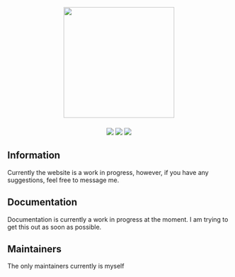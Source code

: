 <p align="center">
    <img src="https://i.imgur.com/hctCc5i.png" width="250">
</p>
<h3 align="center"Personal Portfolio Website</h3>

<p align="center">
    <a href="http://jaggemand.kyed3.dk/"><img src="https://img.shields.io/badge/Website-Link-blue?style=for-the-badge" /></a>
    <img src="https://img.shields.io/website?down_color=critical&down_message=Offline&label=Website%20Status&style=for-the-badge&up_color=brightgreen&up_message=Online&url=https%3A%2F%2Fjaggemand.kyed3.dk" />
    <img src="https://img.shields.io/github/v/tag/jaggemand/personal-website?color=red&label=Website%20version&style=for-the-badge" />
</p>

## Information

Currently the website is a work in progress, however, if you have any suggestions, feel free to message me.

## Documentation

Documentation is currently a work in progress at the moment. I am trying to get this out as soon as possible.

## Maintainers

The only maintainers currently is myself
